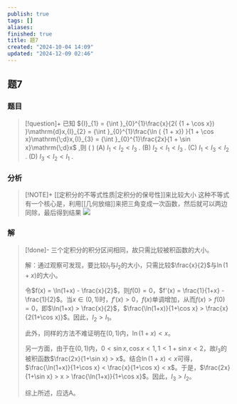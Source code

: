 ```yaml
---
publish: true
tags: []
aliases: 
finished: true
title: 题7
created: "2024-10-04 14:09"
updated: "2024-12-09 02:46"
---
```

## 题7
### 题目
> [!question]+
> 已知 ${I}_{1} = {\int }_{0}^{1}\frac{x}{2( {1 + \cos x}) }\mathrm{d}x,{I}_{2} = {\int }_{0}^{1}\frac{\ln ( {1 + x}) }{1 + \cos x}\mathrm{\;d}x,{I}_{3} = {\int }_{0}^{1}\frac{2x}{1 + \sin x}\mathrm{\;d}x$ ,则 ( )
> (A) ${I}_{1} < {I}_{2} < {I}_{3}$ . 
> (B) ${I}_{2} < {I}_{1} < {I}_{3}$ . 
> (C) ${I}_{1} < {I}_{3} < {I}_{2}$ . 
> (D) ${I}_{3} < {I}_{2} < {I}_{1}$ .
### 分析
> [!NOTE]+
> [[定积分的不等式性质|定积分的保号性]]来比较大小
> 这种不等式有一个核心是，利用[[几何放缩]]来把三角变成一次函数，然后就可以两边同除，最后得到结果
> ![](https://img.hwenyi.tech/202412081418353.webp)
### 解
> [!done]-
> 三个定积分的积分区间相同，故只需比较被积函数的大小。
> 
> 解：通过观察可发现，要比较$I_1$与$I_2$的大小，只需比较$\frac{x}{2}$与$\ln(1+x)$的大小。
> 
> 令$f(x) = \ln(1+x) - \frac{x}{2}$，则$f(0) = 0$，$f'(x) = \frac{1}{1+x} - \frac{1}{2}$。当$x \in (0, 1)$时，$f'(x) > 0$，$f(x)$单调增加，从而$f(x) > f(0) = 0$，即$\ln(1+x) > \frac{x}{2}$，$\frac{\ln(1+x)}{1+\cos x} > \frac{x}{2(1+\cos x)}$。因此，$I_2 > I_1$。
> 
> 此外，同样的方法不难证明在$(0, 1)$内，$\ln(1+x) < x$。
> 
> 另一方面，由于在$(0, 1)$内，$0 < \sin x, \cos x < 1, 1 < 1 + \sin x < 2$，故$I_3$的被积函数$\frac{2x}{1+\sin x} > x$。结合$\ln(1+x) < x$可得，$\frac{\ln(1+x)}{1+\cos x} < \frac{x}{1+\cos x} < x$。于是，$\frac{2x}{1+\sin x} > x > \frac{\ln(1+x)}{1+\cos x}$。因此，$I_3 > I_2$。
> 
> 综上所述，应选A。
